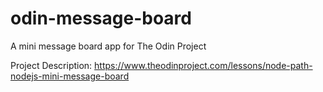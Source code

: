 # odin-message-board
A mini message board app for The Odin Project

Project Description: https://www.theodinproject.com/lessons/node-path-nodejs-mini-message-board
